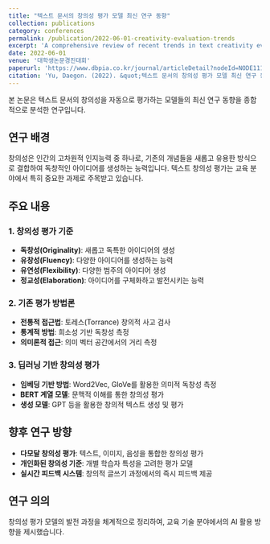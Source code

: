 ```yaml
---
title: "텍스트 문서의 창의성 평가 모델 최신 연구 동향"
collection: publications
category: conferences
permalink: /publication/2022-06-01-creativity-evaluation-trends
excerpt: 'A comprehensive review of recent trends in text creativity evaluation models.'
date: 2022-06-01
venue: '대학생논문경진대회'
paperurl: 'https://www.dbpia.co.kr/journal/articleDetail?nodeId=NODE11183858'
citation: 'Yu, Daegon. (2022). &quot;텍스트 문서의 창의성 평가 모델 최신 연구 동향.&quot; <i>대학생논문경진대회</i>.'
---
```


본 논문은 텍스트 문서의 창의성을 자동으로 평가하는 모델들의 최신 연구 동향을 종합적으로 분석한 연구입니다.

## 연구 배경

창의성은 인간의 고차원적 인지능력 중 하나로, 기존의 개념들을 새롭고 유용한 방식으로 결합하여 독창적인 아이디어를 생성하는 능력입니다. 텍스트 창의성 평가는 교육 분야에서 특히 중요한 과제로 주목받고 있습니다.

## 주요 내용

### 1. 창의성 평가 기준
- **독창성(Originality)**: 새롭고 독특한 아이디어의 생성
- **유창성(Fluency)**: 다양한 아이디어를 생성하는 능력
- **유연성(Flexibility)**: 다양한 범주의 아이디어 생성
- **정교성(Elaboration)**: 아이디어를 구체화하고 발전시키는 능력

### 2. 기존 평가 방법론
- **전통적 접근법**: 토레스(Torrance) 창의적 사고 검사
- **통계적 방법**: 희소성 기반 독창성 측정
- **의미론적 접근**: 의미 벡터 공간에서의 거리 측정

### 3. 딥러닝 기반 창의성 평가
- **임베딩 기반 방법**: Word2Vec, GloVe를 활용한 의미적 독창성 측정
- **BERT 계열 모델**: 문맥적 이해를 통한 창의성 평가
- **생성 모델**: GPT 등을 활용한 창의적 텍스트 생성 및 평가

## 향후 연구 방향

- **다모달 창의성 평가**: 텍스트, 이미지, 음성을 통합한 창의성 평가
- **개인화된 창의성 기준**: 개별 학습자 특성을 고려한 평가 모델
- **실시간 피드백 시스템**: 창의적 글쓰기 과정에서의 즉시 피드백 제공

## 연구 의의

창의성 평가 모델의 발전 과정을 체계적으로 정리하여, 교육 기술 분야에서의 AI 활용 방향을 제시했습니다.